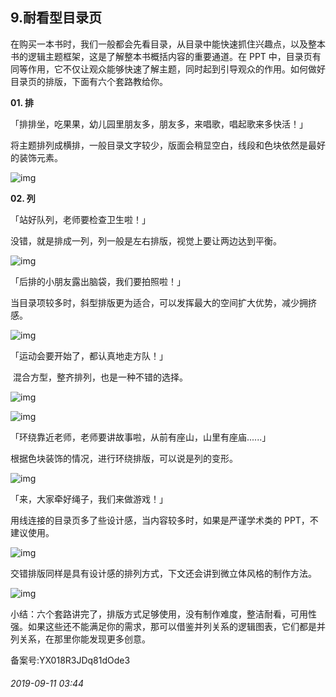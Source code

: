 ## 9.耐看型目录页
在购买一本书时，我们一般都会先看目录，从目录中能快速抓住兴趣点，以及整本书的逻辑主题框架，这是了解整本书概括内容的重要通道。在 PPT 中，目录页有同等作用，它不仅让观众能够快速了解主题，同时起到引导观众的作用。如何做好目录页的排版，下面有六个套路教给你。


**01. 排**


「排排坐，吃果果，幼儿园里朋友多，朋友多，来唱歌，唱起歌来多快活！」


将主题排列成横排，一般目录文字较少，版面会稍显空白，线段和色块依然是最好的装饰元素。


![img](https://pic2.zhimg.com/v2-53ef8f3b1b0dff05eb71b9fdd7a5f106.webp)

**02. 列**


「站好队列，老师要检查卫生啦！」


没错，就是排成一列，列一般是左右排版，视觉上要让两边达到平衡。


![img](https://pic2.zhimg.com/v2-46d0ef0aa1e9e744e955c1848c624fc9.webp)

「后排的小朋友露出脑袋，我们要拍照啦！」


当目录项较多时，斜型排版更为适合，可以发挥最大的空间扩大优势，减少拥挤感。  




![img](https://pic2.zhimg.com/v2-f3df2659f27ac1e63c1047db2175dbf6.webp)

「运动会要开始了，都认真地走方队！」


 混合方型，整齐排列，也是一种不错的选择。


![img](https://pic3.zhimg.com/v2-5cd5f9d5365981363bc290ee4557cf2c.webp)

  




![img](https://pic2.zhimg.com/v2-fd68b4b2799d4e2a97b3c92402ac94a8.webp)

「环绕靠近老师，老师要讲故事啦，从前有座山，山里有座庙......」


根据色块装饰的情况，进行环绕排版，可以说是列的变形。


![img](https://pic1.zhimg.com/v2-0fb712d46c9c0c64da7211ead99792bd.webp)

  

「来，大家牵好绳子，我们来做游戏！」


用线连接的目录页多了些设计感，当内容较多时，如果是严谨学术类的 PPT，不建议使用。


![img](https://pic1.zhimg.com/v2-c025dd0ea86aca198f180b47c8a510cc.webp)

交错排版同样是具有设计感的排列方式，下文还会讲到微立体风格的制作方法。


![img](https://pic2.zhimg.com/v2-e7766e2d5f5847a811f7789a6c73a4f2.webp)

小结：六个套路讲完了，排版方式足够使用，没有制作难度，整洁耐看，可用性强。如果这些还不能满足你的需求，那可以借鉴并列关系的逻辑图表，它们都是并列关系，在那里你能发现更多创意。


  




备案号:YX018R3JDq81dOde3


###### 2019-09-11 03:44
